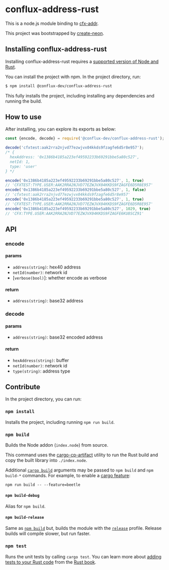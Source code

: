# conflux-address-rust

This is a node.js module binding to [cfx-addr](https://crates.io/crates/cfx-addr).

This project was bootstrapped by [create-neon](https://www.npmjs.com/package/create-neon).

## Installing conflux-address-rust

Installing conflux-address-rust requires a [supported version of Node and Rust](https://github.com/neon-bindings/neon#platform-support).

You can install the project with npm. In the project directory, run:

```sh
$ npm install @conflux-dev/conflux-address-rust
```

This fully installs the project, including installing any dependencies and running the build.

## How to use

After installing, you can explore its exports as below:

```js
const {encode, decode} = require('@conflux-dev/conflux-address-rust');

decode('cfxtest:aak2rra2njvd77ezwjvx04kkds9fzagfe6d5r8e957');
/* {
  hexAddress: '0x1386b4185a223ef49592233b69291bbe5a80c527',
  netId: 1,
  type: 'user'
} */

encode('0x1386b4185a223ef49592233b69291bbe5a80c527', 1, true)
// 'CFXTEST:TYPE.USER:AAK2RRA2NJVD77EZWJVX04KKDS9FZAGFE6D5R8E957'
encode('0x1386b4185a223ef49592233b69291bbe5a80c527', 1, false)
// 'cfxtest:aak2rra2njvd77ezwjvx04kkds9fzagfe6d5r8e957'
encode('0x1386b4185a223ef49592233b69291bbe5a80c527', 1, true)
// 'CFXTEST:TYPE.USER:AAK2RRA2NJVD77EZWJVX04KKDS9FZAGFE6D5R8E957'
encode('0x1386b4185a223ef49592233b69291bbe5a80c527', 1029, true)
// 'CFX:TYPE.USER:AAK2RRA2NJVD77EZWJVX04KKDS9FZAGFE6KU8SCZ91'
```

## API

### encode

#### params

* `address(string)`: hex40 address
* `netId(number)`: network id
* [`verbose(bool)`]: whether encode as verbose

#### return

* `address(string)`: base32 address

### decode

#### params

* `address(string)`: base32 encoded address

#### return

* `hexAddress(string)`: buffer
* `netId(number)`: network id
* `type(string)`: address type

## Contribute

In the project directory, you can run:

### `npm install`

Installs the project, including running `npm run build`.

### `npm build`

Builds the Node addon (`index.node`) from source.

This command uses the [cargo-cp-artifact](https://github.com/neon-bindings/cargo-cp-artifact) utility to run the Rust build and copy the built library into `./index.node`.

Additional [`cargo build`](https://doc.rust-lang.org/cargo/commands/cargo-build.html) arguments may be passed to `npm build` and `npm build-*` commands. For example, to enable a [cargo feature](https://doc.rust-lang.org/cargo/reference/features.html):

```
npm run build -- --feature=beetle
```

#### `npm build-debug`

Alias for `npm build`.

#### `npm build-release`

Same as [`npm build`](#npm-build) but, builds the module with the [`release`](https://doc.rust-lang.org/cargo/reference/profiles.html#release) profile. Release builds will compile slower, but run faster.

### `npm test`

Runs the unit tests by calling `cargo test`. You can learn more about [adding tests to your Rust code](https://doc.rust-lang.org/book/ch11-01-writing-tests.html) from the [Rust book](https://doc.rust-lang.org/book/).


